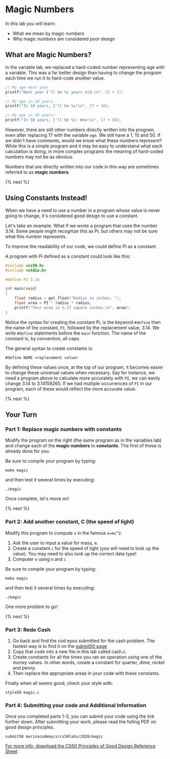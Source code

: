 # Magic Numbers

In this lab you will learn:

- What we mean by magic numbers
- Why magic numbers are considered poor design

## What are Magic Numbers?

In the variable lab, we replaced a hard-coded number representing age with a variable. This was a far better design than having to change the program each time we run it to hard-code another value.

```c
// My age next year
printf("Next year I'll be %i years old.\n", 17 + 1);

// My age in 10 years
printf("In 10 years, I'll be %i!\n", 17 + 10);

// My age in 50 years!
printf("In 50 years, I'll be %i! Wow!\n", 17 + 50);
```

However, there are still other numbers directly written into the program, even after replacing 17 with the variable `age`. We still have a 1, 10 and 50. If we didn't have comments, would we know what these numbers represent? While this is a simple program and it may be easy to understand what each calculation is doing, in more complex programs the meaning of hard-coded numbers may not be as obvious.

Numbers that are directly written into our code in this way are sometimes referred to as **magic numbers**.

{% next %}

## Using Constants Instead!

When we have a need to use a number in a program whose value is never going to change, it's considered good design to use a constant.

Let's take an example. What if we wrote a program that uses the number 3.14. Some people might recognize this as Pi, but others may not be sure what this number represents.

To improve the readability of our code, we could define Pi as a constant.

A program with Pi defined as a constant could look like this:

```c
#include <cs50.h>
#include <stdio.h>

#define PI 3.14

int main(void)
{
    float radius = get_float("Radius in inches: ");
    float area = PI * radius * radius;
    printf("Your area is %.1f square inches.\n", area);
}
```

Notice the syntax for creating the constant Pi, is the keyword `#define` then the name of the constant, `PI`, followed by the replacement value, 3.14. We write `#define` statements before the `main` function. The name of the constant is, by convention, all caps.

The general syntax to create constants is:

```
#define NAME <replacement value>
```

By defining these values once, at the top of our program, it becomes easier to change these universal values when necessary. Say for instance, we need a program above to calculate more accurately with `PI`, we can easily change 3.14 to 3.14159265. If we had multiple occurrences of `PI` in our program, each of these would reflect the more accurate value.

{% next %}

## Your Turn

### Part 1: Replace magic numbers with constants
Modify the program on the right (the same program as in the variables lab) and change each of the **magic numbers** to **constants**. The first of these is already done for you.


Be sure to compile your program by typing:

```
make magic
```

and then test it several times by executing:

```
./magic
```

Once complete, let's move on!

{% next %}

### Part 2: Add another constant, C (the speed of light)

Modify this program to compute `e` in the famous `e=mc^2`. 

1. Ask the user to input a value for mass, `m`. 
2. Create a constant `c` for the speed of light (you will need to look up the value). You may need to also look up the correct data type!
3. Computer `e` using `m` and `c`

Be sure to compile your program by typing:

```
make magic
```

and then test it several times by executing:

```
./magic
```

One more problem to go!

{% next %}

### Part 3: Redo Cash

1. Go back and find the cod eyou submitted for the cash problem. The fastest way is to find it on the [submit50 page](https://submit.cs50.io)
2. Copy that code into a new file in this lab called cash.c.
3. Create constants for all the times you ran an operation using one of the money values. In other words, create a constant for quarter, dime, nickel and penny. 
4. Then replace the appropriate areas in your code with these constants.

Finally when all seems good, check your style with:

```
style50 magic.c
```

### Part 4: Submitting your code and Additional Information

Once you completed parts 1-3, you can submit your code using the link further down. After submitting your work, please read the folling PDF on good design principles.

`submit50 marinacademycs/cs50labs/2020/magic`

[For more info, download the CS50 Principles of Good Design Reference Sheet](https://cs50.harvard.edu/ap/2020/assets/pdfs/principles_of_good_design.pdf)

